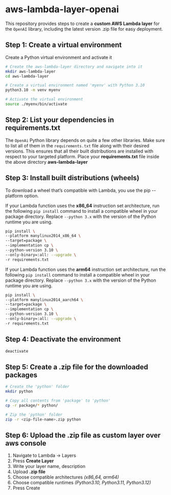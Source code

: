 # aws-lambda-layer-openai

This repository provides steps to create a **custom AWS Lambda layer** for the ```OpenAI``` library, including the latest version .zip file for easy deployment.


## Step 1: Create a virtual environment
Create a Python virtual environment and activate it

```bash
# Create the aws-lambda-layer directory and navigate into it
mkdir aws-lambda-layer
cd aws-lambda-layer

# Create a virtual environment named 'myenv' with Python 3.10
python3.10 -m venv myenv

# Activate the virtual environment
source ./myenv/bin/activate
```

## Step 2: List your dependencies in requirements.txt
The ```OpenAi``` Python library depends on quite a few other libraries. Make sure to list all of them in the ```requirements.txt``` file along with their desired versions. This ensures that all their built distributions are installed with respect to your targeted platform. Place your **requirements.txt** file inside the above directory **aws-lambda-layer**

## Step 3: Install built distributions (wheels)
To download a wheel that’s compatible with Lambda, you use the pip --platform option.

If your Lambda function uses the **x86_64** instruction set architecture, run the following ```pip install``` command to install a compatible wheel in your package directory. Replace ```--python 3.x``` with the version of the Python runtime you are using.

```bash
pip install \
--platform manylinux2014_x86_64 \
--target=package \
--implementation cp \
--python-version 3.10 \
--only-binary=:all: --upgrade \
-r requirements.txt
```

If your Lambda function uses the **arm64** instruction set architecture, run the following ```pip install``` command to install a compatible wheel in your package directory. Replace ```--python 3.x``` with the version of the Python runtime you are using.

```bash
pip install \
--platform manylinux2014_aarch64 \
--target=package \
--implementation cp \
--python-version 3.10 \
--only-binary=:all: --upgrade \
-r requirements.txt
```

## Step 4: Deactivate the environment
```bash
deactivate
```

## Step 5: Create a .zip file for the downloaded packages
```bash
# Create the 'python' folder
mkdir python

# Copy all contents from 'package' to 'python'
cp -r package/* python/

# Zip the 'python' folder
zip -r <zip-file-name>.zip python
```

## Step 6: Upload the .zip file as custom layer over aws console
1. Navigate to Lambda -> Layers
2. Press **Create Layer**
3. Write your layer name, description
4. Upload **.zip file**
5. Choose compatible architectures *(x86_64, arm64)*
6. Choose compatible runtimes *(Python3.10, Python3.11, Python3.12)*
7. Press Create